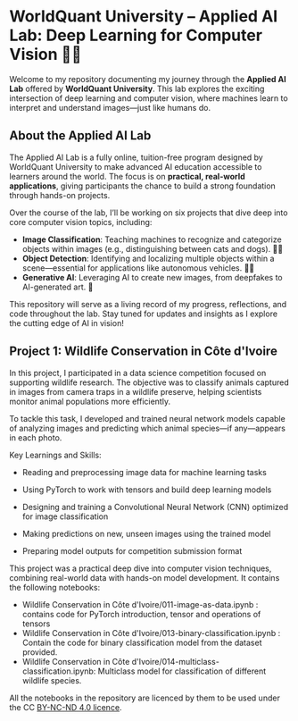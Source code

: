 # WorldQuant University – Applied AI Lab: Deep Learning for Computer Vision 🤖📸

Welcome to my repository documenting my journey through the **Applied AI Lab** offered by **WorldQuant University**. This lab explores the exciting intersection of deep learning and computer vision, where machines learn to interpret and understand images—just like humans do.

## About the Applied AI Lab

The Applied AI Lab is a fully online, tuition-free program designed by WorldQuant University to make advanced AI education accessible to learners around the world. The focus is on **practical, real-world applications**, giving participants the chance to build a strong foundation through hands-on projects.

Over the course of the lab, I’ll be working on six projects that dive deep into core computer vision topics, including:

* **Image Classification**: Teaching machines to recognize and categorize objects within images (e.g., distinguishing between cats and dogs). 🐶🐱
* **Object Detection**: Identifying and localizing multiple objects within a scene—essential for applications like autonomous vehicles. 🚗🚦
* **Generative AI**: Leveraging AI to create new images, from deepfakes to AI-generated art. 🎨

This repository will serve as a living record of my progress, reflections, and code throughout the lab. Stay tuned for updates and insights as I explore the cutting edge of AI in vision!




## Project 1: **Wildlife Conservation in Côte d'Ivoire**

In this project, I participated in a data science competition focused on supporting wildlife research. The objective was to classify animals captured in images from camera traps in a wildlife preserve, helping scientists monitor animal populations more efficiently.

To tackle this task, I developed and trained neural network models capable of analyzing images and predicting which animal species—if any—appears in each photo.

Key Learnings and Skills:
- Reading and preprocessing image data for machine learning tasks

- Using PyTorch to work with tensors and build deep learning models

- Designing and training a Convolutional Neural Network (CNN) optimized for image classification

- Making predictions on new, unseen images using the trained model

- Preparing model outputs for competition submission format

This project was a practical deep dive into computer vision techniques, combining real-world data with hands-on model development. It contains the following notebooks:

- Wildlife Conservation in Côte d'Ivoire/011-image-as-data.ipynb : contains code for PyTorch introduction, tensor and operations of tensors
-  Wildlife Conservation in Côte d'Ivoire/013-binary-classification.ipynb : Contain the code for binary classification model from the dataset provided.
- Wildlife Conservation in Côte d'Ivoire/014-multiclass-classification.ipynb: Multiclass model for classification of different wildlife species.



All the notebooks in the repository are licenced  by them to be used under the CC [BY-NC-ND 4.0 licence](https://creativecommons.org/licenses/by-nc-nd/4.0/).
